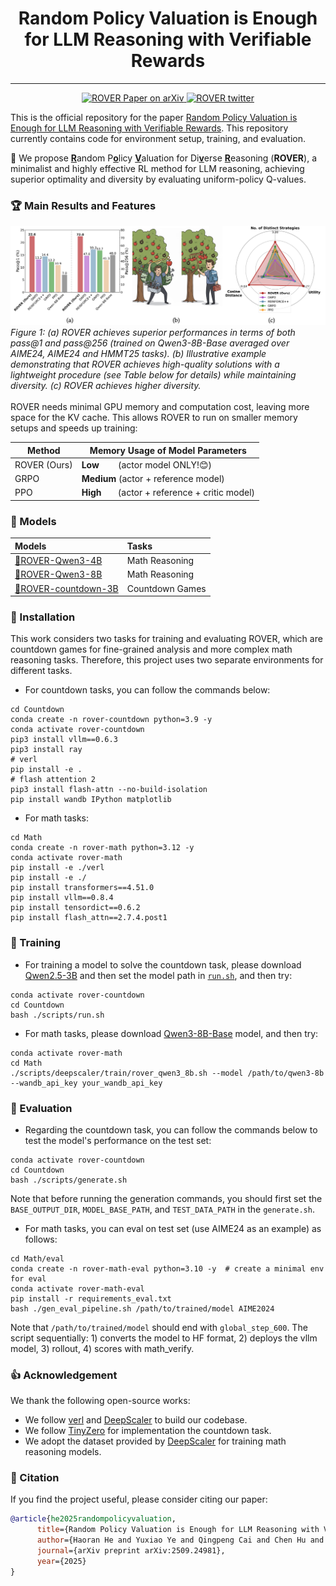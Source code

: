 # <center> Random Policy Valuation is Enough for LLM Reasoning with Verifiable Rewards </center>
---
<p align="center">
<a href="https://arxiv.org/abs/2509.24981">
    <img
      src="https://img.shields.io/badge/ROVER-Paper-red?logo=arxiv&logoColor=red"
      alt="ROVER Paper on arXiv"
    />
</a>
  <a href="https://x.com/tinner_he/status/1972872814127727004">
    <img
      src="https://img.shields.io/badge/ROVER-Threads-red?logo=X&logoColor=black"
      alt="ROVER twitter"
    />
  </a>
</p>

This is the official repository for the paper [Random Policy Valuation is Enough for LLM Reasoning with Verifiable Rewards](https://arxiv.org/abs/2509.24981). This repository currently contains code for environment setup, training, and evaluation.

🚀 We propose <u>**R**</u>andom P<u>**o**</u>licy <u>**V**</u>aluation for Di<u>**v**</u>erse <u>**R**</u>easoning (**ROVER**), a minimalist and highly effective RL method for LLM reasoning, achieving superior optimality and diversity by evaluating uniform-policy Q-values.


### 🏆 Main Results and Features
<img width="1217" alt="image" src="./teaser.png" />
<em>Figure 1: (a) ROVER achieves superior performances in terms of both pass@1 and pass@256 (trained on Qwen3-8B-Base averaged over AIME24, AIME24 and HMMT25 tasks). (b) Illustrative example demonstrating that ROVER achieves high-quality solutions with a lightweight procedure (see Table below for details) while maintaining diversity. (c) ROVER achieves higher diversity.</em> <br>
<br>
ROVER needs minimal GPU memory and computation cost, leaving more space for the KV cache. This allows ROVER to run on smaller memory setups and speeds up training:

| Method       | Memory Usage of Model Parameters                |
| ------------ | ----------------------------------------------- |
| ROVER (Ours) | **Low**&nbsp;&nbsp;&nbsp;&nbsp;&nbsp;&nbsp;&nbsp;&nbsp;(actor model ONLY!😊)                |
| GRPO         | **Medium** (actor + reference model)            |
| PPO          | **High**&nbsp;&nbsp;&nbsp;&nbsp;&nbsp;&nbsp;&nbsp;(actor + reference + critic model)   |



### 🤗 Models
| Models | Tasks | 
|:---------|:-----|
|[🤗ROVER-Qwen3-4B](https://huggingface.co/haoranhe/ROVER-Qwen3-4B)|Math Reasoning|
|[🤗ROVER-Qwen3-8B](https://huggingface.co/haoranhe/ROVER-Qwen3-8B)|Math Reasoning|
|[🤗ROVER-countdown-3B](https://huggingface.co/haoranhe/ROVER-countdown-3B)|Countdown Games|
### 🔧 Installation

This work considers two tasks for training and evaluating ROVER, which are countdown games for fine-grained analysis and more complex math reasoning tasks. Therefore, this project uses two separate environments for different tasks.

- For countdown tasks, you can follow the commands below:
```
cd Countdown
conda create -n rover-countdown python=3.9 -y
conda activate rover-countdown
pip3 install vllm==0.6.3
pip3 install ray
# verl
pip install -e .
# flash attention 2
pip3 install flash-attn --no-build-isolation
pip install wandb IPython matplotlib
```
- For math tasks:
```
cd Math
conda create -n rover-math python=3.12 -y
conda activate rover-math
pip install -e ./verl
pip install -e ./
pip install transformers==4.51.0
pip install vllm==0.8.4
pip install tensordict==0.6.2
pip install flash_attn==2.7.4.post1
```

### 🎯 Training
- For training a model to solve the countdown task, please download [Qwen2.5-3B](https://huggingface.co/Qwen/Qwen2.5-3B) and then set the model path in [`run.sh`](./Coundown/scripts/run.sh), and then try:
```
conda activate rover-countdown
cd Countdown
bash ./scripts/run.sh
```
- For math tasks, please download [Qwen3-8B-Base](https://huggingface.co/Qwen/Qwen3-8B-Base) model, and then try:
```
conda activate rover-math
cd Math
./scripts/deepscaler/train/rover_qwen3_8b.sh --model /path/to/qwen3-8b --wandb_api_key your_wandb_api_key
```
### 🔎 Evaluation
- Regarding the countdown task, you can follow the commands below to test the model's performance on the test set:
```
conda activate rover-countdown
cd Countdown
bash ./scripts/generate.sh
```
Note that before running the generation commands, you should first set the `BASE_OUTPUT_DIR`, `MODEL_BASE_PATH`, and `TEST_DATA_PATH` in the `generate.sh`.

- For math tasks, you can eval on test set (use AIME24 as an example) as follows:
```
cd Math/eval
conda create -n rover-math-eval python=3.10 -y  # create a minimal env for eval
conda activate rover-math-eval
pip install -r requirements_eval.txt
bash ./gen_eval_pipeline.sh /path/to/trained/model AIME2024
```
Note that `/path/to/trained/model` should end with `global_step_600`. The script sequentially: 1) converts the model to HF format, 2) deploys the vllm model, 3) rollout, 4) scores with math_verify.

### 👍 Acknowledgement
We thank the following open-source works:
- We follow [verl](https://github.com/volcengine/verl) and [DeepScaler](https://github.com/agentica-project/rllm) to build our codebase.
- We follow [TinyZero](https://github.com/Jiayi-Pan/TinyZero) for implementation the countdown task.
- We adopt the dataset provided by [DeepScaler](https://github.com/agentica-project/rllm) for training math reasoning models.
### 📖 Citation
If you find the project useful, please consider citing our paper:
```bib
@article{he2025randompolicyvaluation,
      title={Random Policy Valuation is Enough for LLM Reasoning with Verifiable Rewards}, 
      author={Haoran He and Yuxiao Ye and Qingpeng Cai and Chen Hu and Binxing Jiao and Daxin Jiang and Ling Pan},
      journal={arXiv preprint arXiv:2509.24981},
      year={2025}
}
```
